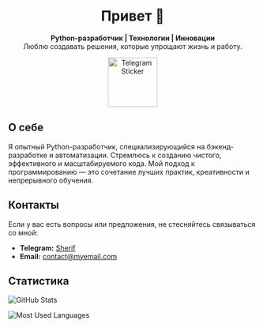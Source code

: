 <h1 align="center">Привет 👋</h1>

<p align="center">
  <strong>Python-разработчик | Технологии | Инновации</strong><br>
  Люблю создавать решения, которые упрощают жизнь и работу.
</p>

<p align="center">
  <a href="https://telegram.me/rasalghouI">
    <img src="https://freelogopng.com/images/all_img/1683044996telegram-logo-png.png" alt="Telegram Sticker" width="100px">
  </a>
</p>

## О себе

Я опытный Python-разработчик, специализирующийся на бэкенд-разработке и автоматизации. Стремлюсь к созданию чистого, эффективного и масштабируемого кода. Мой подход к программированию — это сочетание лучших практик, креативности и непрерывного обучения.


## Контакты

Если у вас есть вопросы или предложения, не стесняйтесь связываться со мной:

- **Telegram:** [Sherif](https://telegram.me/yourusername)
- **Email:** [contact@myemail.com](mailto:contact@myemail.com)

## Статистика

![GitHub Stats](https://github-readme-stats.vercel.app/api?username=Cair06&show_icons=true)

![Most Used Languages](https://github-readme-stats.vercel.app/api/top-langs/?username=Cair06&layout=compact)
